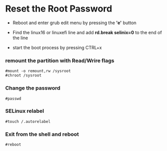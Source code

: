 # Reset the Root Password

* Reboot and enter grub edit menu by pressing the **'e'** button 

* Find the linux16 or linuxefi line and add **rd.break selinix=0** to the end of the line

* start the boot process by pressing CTRL+x

### remount the partition with Read/Wrire flags

```
#mount -o remount,rw /sysroot
#chroot /sysroot
```

### Change the password

```
#passwd
```

### SELinux relabel
```
#touch /.autorelabel
```

### Exit from the shell and reboot

```
#reboot
```
